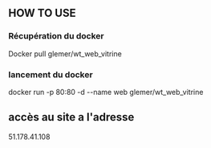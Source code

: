 ## HOW TO USE

### Récupération du docker 
Docker pull glemer/wt_web_vitrine


### lancement du docker
docker run  -p 80:80 -d --name web glemer/wt_web_vitrine

## accès au site a l'adresse
51.178.41.108

